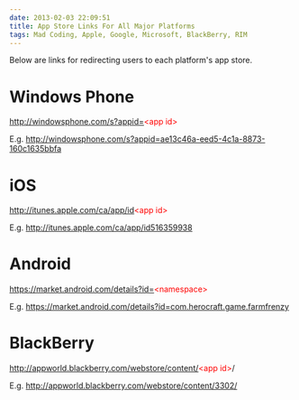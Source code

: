 ```yaml
---
date: 2013-02-03 22:09:51
title: App Store Links For All Major Platforms
tags: Mad Coding, Apple, Google, Microsoft, BlackBerry, RIM
---
```

Below are links for redirecting users to each platform's app store.


# Windows Phone

http://windowsphone.com/s?appid=<font color="red">&lt;app id&gt;</font>

E.g. <http://windowsphone.com/s?appid=ae13c46a-eed5-4c1a-8873-160c1635bbfa>


# iOS

http://itunes.apple.com/ca/app/id<font color="red">&lt;app id&gt;</font>

E.g. <http://itunes.apple.com/ca/app/id516359938>


# Android

https://market.android.com/details?id=<font color="red">&lt;namespace&gt;</font>

E.g. <https://market.android.com/details?id=com.herocraft.game.farmfrenzy>


# BlackBerry

http://appworld.blackberry.com/webstore/content/<font color="red">&lt;app id&gt;</font>/

E.g. <http://appworld.blackberry.com/webstore/content/3302/>
